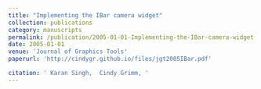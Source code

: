 ```yaml
---
title: "Implementing the IBar camera widget"
collection: publications
category: manuscripts
permalink: /publication/2005-01-01-Implementing-the-IBar-camera-widget
date: 2005-01-01
venue: 'Journal of Graphics Tools'
paperurl: 'http://cindygr.github.io/files/jgt2005IBar.pdf'

citation: ' Karan Singh,  Cindy Grimm, '
---
```


